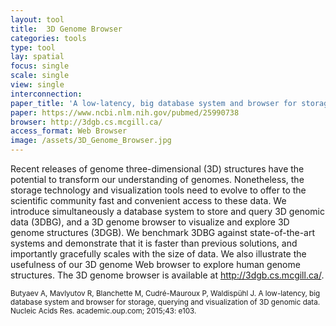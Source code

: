 ```yaml
---
layout: tool
title:  3D Genome Browser
categories: tools
type: tool
lay: spatial
focus: single
scale: single
view: single
interconnection:
paper_title: 'A low-latency, big database system and browser for storage, querying and visualization of 3D genomic data'
paper: https://www.ncbi.nlm.nih.gov/pubmed/25990738
browser: http://3dgb.cs.mcgill.ca/
access_format: Web Browser
image: /assets/3D_Genome_Browser.jpg
---
```


Recent releases of genome three-dimensional (3D) structures have the potential to transform our understanding of genomes. Nonetheless, the storage technology and visualization tools need to evolve to offer to the scientific community fast and convenient access to these data. We introduce simultaneously a database system to store and query 3D genomic data (3DBG), and a 3D genome browser to visualize and explore 3D genome structures (3DGB). We benchmark 3DBG against state-of-the-art systems and demonstrate that it is faster than previous solutions, and importantly gracefully scales with the size of data. We also illustrate the usefulness of our 3D genome Web browser to explore human genome structures. The 3D genome browser is available at http://3dgb.cs.mcgill.ca/.

<small>Butyaev A, Mavlyutov R, Blanchette M, Cudré-Mauroux P, Waldispühl J. A low-latency, big database system and browser for storage, querying and visualization of 3D genomic data. Nucleic Acids Res. academic.oup.com; 2015;43: e103.</small>
